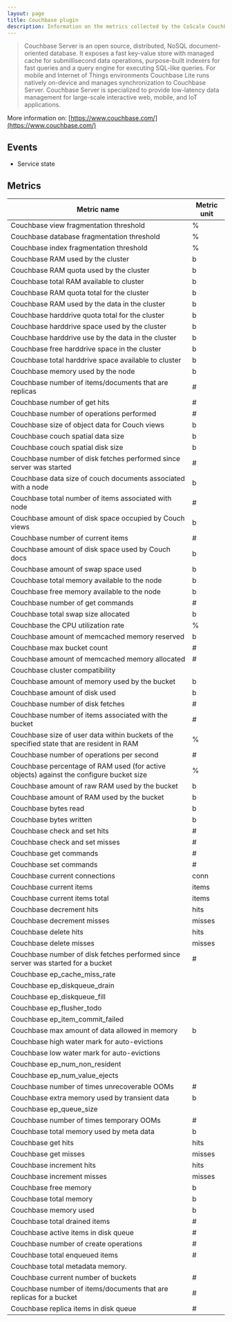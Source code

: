 ```yaml
---
layout: page
title: Couchbase plugin
description: Information on the metrics collected by the CoScale Couchbase plugin.
---
```


> Couchbase Server is an open source, distributed, NoSQL document-oriented database. It exposes a fast key-value store with managed cache for submillisecond data operations, purpose-built indexers for fast queries and a query engine for executing SQL-like queries. For mobile and Internet of Things environments Couchbase Lite runs natively on-device and manages synchronization to Couchbase Server. Couchbase Server is specialized to provide low-latency data management for large-scale interactive web, mobile, and IoT applications. 

More information on: [https://www.couchbase.com/](https://www.couchbase.com/)

## Events

* Service state

## Metrics

| Metric name                                                                                | Metric unit                                                  |
|--------------------------------------------------------------------------------------------|--------------------------------------------------------------|
| Couchbase view fragmentation threshold                                                     | %                                                            |
| Couchbase database fragmentation threshold                                                 | %                                                            |
| Couchbase index fragmentation threshold                                                    | %                                                            |
| Couchbase RAM used by the cluster                                                          | b                                                            |
| Couchbase RAM quota used by the cluster                                                    | b                                                            |
| Couchbase total RAM available to cluster                                                   | b                                                            |
| Couchbase RAM quota total for the cluster                                                  | b                                                            |
| Couchbase RAM used by the data in the cluster                                              | b                                                            |
| Couchbase harddrive quota total for the cluster                                            | b                                                            |
| Couchbase harddrive space used by the cluster                                              | b                                                            |
| Couchbase harddrive use by the data in the cluster                                         | b                                                            |
| Couchbase free harddrive space in the cluster                                              | b                                                            |
| Couchbase total harddrive space available to cluster                                       | b                                                            |
| Couchbase memory used by the node                                                          | b                                                            |
| Couchbase number of items/documents that are replicas                                      | #                                                            |
| Couchbase number of get hits                                                               | #                                                            |
| Couchbase number of operations performed                                                   | #                                                            |
| Couchbase size of object data for Couch views                                              | b                                                            |
| Couchbase couch spatial data size                                                          | b                                                            |
| Couchbase couch spatial disk size                                                          | b                                                            |
| Couchbase number of disk fetches performed since server was started                        | #                                                            |
| Couchbase data size of couch documents associated with a node                              | b                                                            |
| Couchbase total number of items associated with node                                       | #                                                            |
| Couchbase amount of disk space occupied by Couch views                                     | b                                                            |
| Couchbase number of current items                                                          | #                                                            |
| Couchbase amount of disk space used by Couch docs                                          | b                                                            |
| Couchbase amount of swap space used                                                        | b                                                            |
| Couchbase total memory available to the node                                               | b                                                            |
| Couchbase free memory available to the node                                                | b                                                            |
| Couchbase number of get commands                                                           | #                                                            |
| Couchbase total swap size allocated                                                        | b                                                            |
| Couchbase the CPU utilization rate                                                         | %                                                            |
| Couchbase amount of memcached memory reserved                                              | b                                                            |
| Couchbase max bucket count                                                                 | #                                                            |
| Couchbase amount of memcached memory allocated                                             | #                                                            |
| Couchbase cluster compatibility                                                            |                                                              |
| Couchbase amount of memory used by the bucket                                              | b                                                            |
| Couchbase amount of disk used                                                              | b                                                            |
| Couchbase number of disk fetches                                                           | #                                                            |
| Couchbase number of items associated with the bucket                                       | #                                                            |
| Couchbase size of user data within buckets of the specified state that are resident in RAM | %                                                            |
| Couchbase number of operations per second                                                  | #                                                            |
| Couchbase percentage of RAM used (for active objects) against the configure bucket size    | %                                                            |
| Couchbase amount of raw RAM used by the bucket                                             | b                                                            |
| Couchbase amount of RAM used by the bucket                                                 | b                                                            |
| Couchbase bytes read                                                                       | b                                                            |
| Couchbase bytes written                                                                    | b                                                            |
| Couchbase check and set hits                                                               | #                                                            |
| Couchbase check and set misses                                                             | #                                                            |
| Couchbase get commands                                                                     | #                                                            |
| Couchbase set commands                                                                     | #                                                            |
| Couchbase current connections                                                              | conn                                                         |
| Couchbase current items                                                                    | items                                                        |
| Couchbase current items total                                                              | items                                                        |
| Couchbase decrement hits                                                                   | hits                                                         |
| Couchbase decrement misses                                                                 | misses                                                       |
| Couchbase delete hits                                                                      | hits                                                         |
| Couchbase delete misses                                                                    | misses                                                       |
| Couchbase number of disk fetches performed since server was started for a bucket           | #                                                            |
| Couchbase ep_cache_miss_rate                                                               |                                                              |
| Couchbase ep_diskqueue_drain                                                               |                                                              |
| Couchbase ep_diskqueue_fill                                                                |                                                              |
| Couchbase ep_flusher_todo                                                                  |                                                              |
| Couchbase ep_item_commit_failed                                                            |                                                              |
| Couchbase max amount of data allowed in memory                                             | b                                                            |
| Couchbase high water mark for auto-evictions                                               |                                                              |
| Couchbase low water mark for auto-evictions                                                |                                                              |
| Couchbase ep_num_non_resident                                                              |                                                              |
| Couchbase ep_num_value_ejects                                                              |                                                              |
| Couchbase number of times unrecoverable OOMs                                               | #                                                            |
| Couchbase extra memory used by transient data                                              | b                                                            |
| Couchbase ep_queue_size                                                                    |                                                              |
| Couchbase number of times temporary OOMs                                                   | #                                                            |
| Couchbase total memory used by meta data                                                   | b                                                            |
| Couchbase get hits                                                                         | hits                                                         |
| Couchbase get misses                                                                       | misses                                                       |
| Couchbase increment hits                                                                   | hits                                                         |
| Couchbase increment misses                                                                 | misses                                                       |
| Couchbase free memory                                                                      | b                                                            |
| Couchbase total memory                                                                     | b                                                            |
| Couchbase memory used                                                                      | b                                                            |
| Couchbase total drained items                                                              | #                                                            |
| Couchbase active items in disk queue                                                       | #                                                            |
| Couchbase number of create operations                                                      | #                                                            |
| Couchbase total enqueued items                                                             | #                                                            |
| Couchbase total metadata memory.                                                           |                                                              |
| Couchbase current number of buckets                                                        | #                                                            |
| Couchbase number of items/documents that are replicas for a bucket                         | #                                                            |
| Couchbase replica items in disk queue                                                      | #                                                            |
